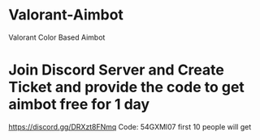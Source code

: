 # Valorant-Aimbot
Valorant Color Based Aimbot
# Join Discord Server and Create Ticket and provide the code to get aimbot free for 1 day
https://discord.gg/DRXzt8FNmq
Code: 54GXMl07
first 10 people will get
